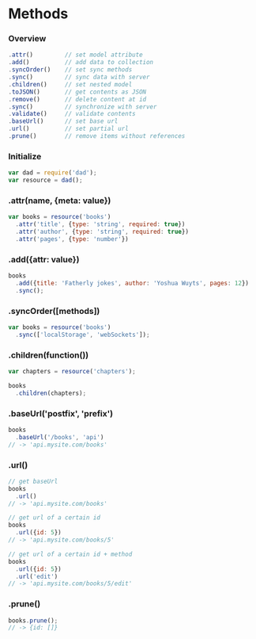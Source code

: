 # Methods

### Overview
````js
.attr()         // set model attribute
.add()          // add data to collection
.syncOrder()    // set sync methods
.sync()         // sync data with server
.children()     // set nested model
.toJSON()       // get contents as JSON
.remove()       // delete content at id
.sync()         // synchronize with server
.validate()     // validate contents
.baseUrl()      // set base url
.url()          // set partial url
.prune()        // remove items without references
````

### Initialize
````js
var dad = require('dad');
var resource = dad();
````

### .attr(name, {meta: value})
````js
var books = resource('books')
  .attr('title', {type: 'string', required: true})
  .attr('author', {type: 'string', required: true})
  .attr('pages', {type: 'number'})
````

### .add({attr: value})
````js
books
  .add({title: 'Fatherly jokes', author: 'Yoshua Wuyts', pages: 12})
  .sync();
````

### .syncOrder([methods])
````js
var books = resource('books')
  .sync(['localStorage', 'webSockets']);
````

### .children(function())
````js
var chapters = resource('chapters');

books
  .children(chapters);
````

### .baseUrl('postfix', 'prefix')
````js
books
  .baseUrl('/books', 'api')
// -> 'api.mysite.com/books'
````

### .url()
````js
// get baseUrl
books
  .url()
// -> 'api.mysite.com/books'

// get url of a certain id
books
  .url({id: 5})
// -> 'api.mysite.com/books/5'

// get url of a certain id + method
books
  .url({id: 5})
  .url('edit')
// -> 'api.mysite.com/books/5/edit'
````

### .prune()
````js
books.prune();
// -> {id: []}
````